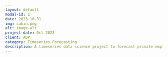 ```yaml
---
layout: default
modal-id: 1
date: 2023-10-31
img: cabin.png
alt: image-alt
project-date: Oct 2023
client: ADP
category: Timeseries Forecasting
description: A timeseries data science project to forecast private employment in the US. Click <a href="https://github.com/chiyounglee01/forecasting_employment" target="blank">here</a> for the project's Github repository. <br></br><h1><b>Overview</b></h1><br></br><p>This project used timeseries models in R to forecast private employment numbers for Oct 2023 to Jan 2024. After I learned some of my former co-workers in the entertainment industry were laid off in September 2023, I wondered what job growth would be like during the next 4 months. I decided to use ADP’s private employment dataset to forecast job growth. The dataset can be found <a href="https://adpemploymentreport.com/" target="blank">here</a>.</p><p>The tools used include <b>dplyr</b> (for data manipulating), <b>modeltime</b> (ecosystem for time series forecasting), <b>lubridate</b> (for working with time data), and <b>ggplot2</b> (for visualization). The time series models compared were <b>Arima</b>, <b>Exponential Smoothing</b>, <b>Linear Regression</b>, <b>Prophet</b>, and <b>XGBoost</b>.</p><br></br><p><b>With this project I wanted to get familiar with Time Series based forecasting techniques and answer the following question:</b></p><p>*What will job growth look like in the private sector from 10/2023 to 01/2024?</p><br></br><h1>Choosing the Right Timeseries Model - General Summary</h1><br></br><p>As Private Employment numbers were in the millions I scaled the data. Although there was timeseries data from Jan 2010 to Sept 2023, there was an abnormal dip from April 2020 to Early 2022. So, when I split the data into train and test, instead of setting aside the usual 20% of data, I used 6 months of data, from April 2023 to Sept 2023.</p><br></br><img src="https://raw.githubusercontent.com/chiyounglee01/images/main/private_employment_dip.png"><p>The time series models compared were <b>Arima</b>, <b>Exponential Smoothing</b>, <b>Linear Regression</b>, <b>Prophet</b>, and <b>XGBoost</b></p>.<p><b>Linear Regression</b> and <b>Arima</b> were the two models with the lowest <b>MAE</b> (Mean Absolute Error) and <b>RMSE</b> (Root Mean Square Error)</p><br></br><img src="https://raw.githubusercontent.com/chiyounglee01/images/main/tibble.png"><p></p><p><b>Arima</b> was chosen as the final model as the forecast from <b>Arima</b> (red line)had a steady increase across the four months, while <b>Linear Regression</b> (green line) had ups and downs. <b>Arima</b> (red line) followed real life employment trends more than <b>Linear Regression</b></p><br></br><img src="https://raw.githubusercontent.com/chiyounglee01/images/main/arima_lm.png"><br></br><h1><b>MAIN FINDINGS</b></h1><p>With this project we learnt the following insights:</p><br></br><p><b>1. Although employment outlook on my LinkedIn feed looked dim in Sept 2023, the model forecasts there would be job growth in the private sector between Oct 2023 - Jan 2023. It is likely my LinkedIn feed is biased negatively.</b></p><br></br><img src="https://raw.githubusercontent.com/chiyounglee01/images/main/arima_forecast.png"><br></br><p><b>2. However, the model forecasts the average monthly percent change of job growth from Oct 2023 - Jan 2024 (0.13%) will be lower than the period from Jan 2023 - Sept 2023 (0.18%)</b></p><br></br><img src="https://raw.githubusercontent.com/chiyounglee01/images/main/monthly_pct_change_plot.png">
---
```

